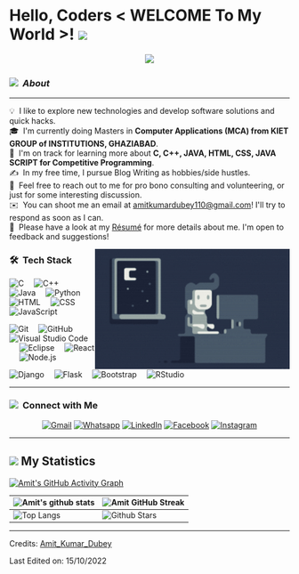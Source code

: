 <h1> Hello, Coders < WELCOME To My World >! <img src = "https://raw.githubusercontent.com/MartinHeinz/MartinHeinz/master/wave.gif" width = 30px> </h1>
<p align='center'>
</p>

<p align="center">
    <img width="900" src="https://github.com/Amit-Kr-Dubey/Amit-kr-Dubey/blob/main/imagedemo.png?raw=true">
</p>






<!-- ## 👋 &nbsp;Hey there! I'm Amit Kumar Dubey -->
###   <img src="https://media.giphy.com/media/12oufCB0MyZ1Go/giphy.gif" width="50"> <i> &nbsp;About </i>


------


💡 &nbsp;I like to explore new technologies and develop software solutions and quick hacks.\
🎓 &nbsp;I'm currently doing Masters in **Computer Applications (MCA) from KIET GROUP of INSTITUTIONS, GHAZIABAD**.\
🌱 &nbsp;I'm on track for learning more about **C, C++, JAVA, HTML, CSS, JAVA SCRIPT for Competitive Programming**.\
✍️ &nbsp;In my free time, I pursue Blog Writing as hobbies/side hustles.\
💬 &nbsp;Feel free to reach out to me for pro bono consulting and volunteering, or just for some interesting discussion.\
✉️ &nbsp;You can shoot me an email at amitkumardubey110@gmail.com! I'll try to respond as soon as I can.\
📄 &nbsp;Please have a look at my [Résumé](https://www.linkedin.com/in/amit-kumar-dubey/overlay/1635490085288/single-media-viewer/) for more details about me. I'm open to feedback and suggestions!

<img alt="Night Coding" src="https://raw.githubusercontent.com/AVS1508/AVS1508/master/assets/Night-Coding.gif" width="350px" align="right"/>




### 🛠 &nbsp;Tech Stack

![C](https://img.shields.io/badge/-C-05122A?style=flat&logo=C&logoColor=A8B9CC)&emsp; 
![C++](https://img.shields.io/badge/-C++-05122A?style=flat&logo=C%2B%2B&logoColor=00599C)&emsp;
![Java](https://img.shields.io/badge/-Java-05122A?style=flat&logo=Java&logoColor=FFA518)&emsp;
![Python](https://img.shields.io/badge/-Python-05122A?style=flat&logo=python)&emsp;
![HTML](https://img.shields.io/badge/-HTML-05122A?style=flat&logo=HTML5)&emsp;
![CSS](https://img.shields.io/badge/-CSS-05122A?style=flat&logo=CSS3&logoColor=1572B6)&emsp;
![JavaScript](https://img.shields.io/badge/-JavaScript-05122A?style=flat&logo=javascript)&emsp;

![Git](https://img.shields.io/badge/-Git-05122A?style=flat&logo=git)&emsp;
![GitHub](https://img.shields.io/badge/-GitHub-05122A?style=flat&logo=github)&emsp;
![Visual Studio Code](https://img.shields.io/badge/-Visual%20Studio%20Code-05122A?style=flat&logo=visual-studio-code&logoColor=007ACC)&emsp;
![Eclipse](https://img.shields.io/badge/-Eclipse-05122A?style=flat&logo=eclipse-ide&logoColor=2C2255)&emsp;
![React](https://img.shields.io/badge/-React-05122A?style=flat&logo=react)&emsp;
![Node.js](https://img.shields.io/badge/-Node.js-05122A?style=flat&logo=node.js)&emsp;

![Django](https://img.shields.io/badge/-Django-05122A?style=flat&logo=django&logoColor=092E20)&emsp;
![Flask](https://img.shields.io/badge/-Flask-05122A?style=flat&logo=flask)&emsp;
![Bootstrap](https://img.shields.io/badge/-Bootstrap-05122A?style=flat&logo=bootstrap&logoColor=563D7C)&emsp;
![RStudio](https://img.shields.io/badge/-RStudio-05122A?style=flat&logo=rstudio)&emsp;




------

### <img src="https://media.giphy.com/media/iY8CRBdQXODJSCERIr/giphy.gif" width="30px"> &nbsp;Connect with Me



<p align="center">
	<a href="mailto:amitkumardubey110@gmail.com"><img img src="https://img.shields.io/badge/gmail-%23EA4335.svg?style=plastic&logo=gmail&logoColor=white" alt="Gmail"/></a>
	<!--<a href="https://github.com/Amit-Kr-Dubey"><img src="https://img.shields.io/badge/github-%23181717.svg?style=plastic&logo=github&logoColor=white" alt="GitHub"/></a>-->
     <a href="https://wa.me/8318155906"><img src="https://img.shields.io/badge/whatsapp-%2325D366.svg?style=plastic&logo=whatsapp&logoColor=white" alt="Whatsapp"/></a>
	<a href="https://www.linkedin.com/in/amit-kumar-dubey/"><img src="https://img.shields.io/badge/linkedin-%230A66C2.svg?style=plastic&logo=linkedin&logoColor=white" alt="LinkedIn"/></a>
	<a href="https://www.facebook.com/profile.php?id=100008330224993"><img src="https://img.shields.io/badge/facebook-%231877F2.svg?style=plastic&logo=facebook&logoColor=white" alt="Facebook"/></a>
	<a href="https://www.instagram.com/amitkumardubey110/"><img src="https://img.shields.io/badge/instagram-%23E4405F.svg?style=plastic&logo=instagram&logoColor=white" alt="Instagram"/></a>
	
</p>

------

## <img src="https://media.giphy.com/media/VgCDAzcKvsR6OM0uWg/giphy.gif" width="50">  My Statistics



[![Amit's GitHub Activity Graph](https://activity-graph.herokuapp.com/graph?username=Amit-kr-Dubey&theme=tokyonight)](https://git.io/praveenscience)

| ![Amit's github stats](https://github-readme-stats.vercel.app/api?username=Amit-kr-Dubey&show_icons=true&theme=tokyonight) | ![Amit GitHub Streak](https://github-readme-streak-stats.herokuapp.com/?user=Amit-kr-Dubey&theme=tokyonight) |
| --- | --- |
| ![Top Langs](https://github-readme-stats.vercel.app/api/top-langs/?username=Amit-kr-Dubey&theme=tokyonight) | ![Github Stars](https://github-readme-stats.vercel.app/api?username=Amit-kr-Dubey&show_icons=true&locale=en&count_private=true&hide_rank=true&custom_title=My%20GitHub%20Stats&disable_animations=true&theme=tokyonight) |



------


Credits: [Amit_Kumar_Dubey](https://github.com/Amit-Kr-Dubey)

Last Edited on: 15/10/2022
